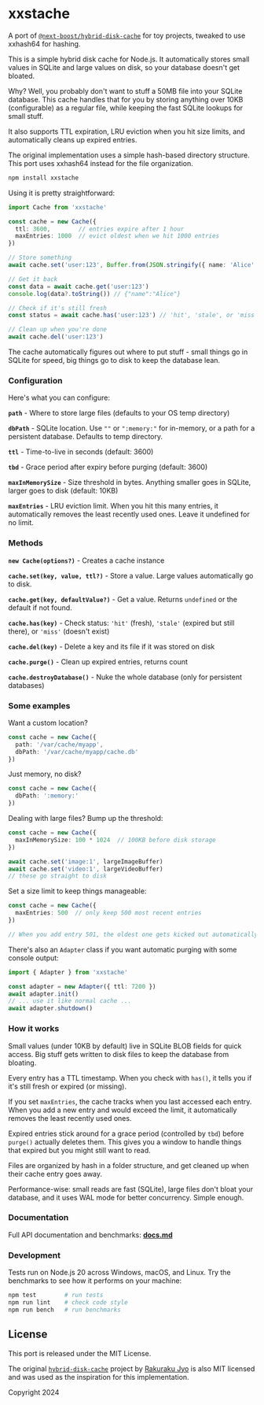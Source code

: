 # xxstache

A port of [`@next-boost/hybrid-disk-cache`](https://github.com/node-modules/hybrid-disk-cache) for toy projects, tweaked to use xxhash64 for hashing.

This is a simple hybrid disk cache for Node.js. It automatically stores small values in SQLite and large values on disk, so your database doesn't get bloated.

Why? Well, you probably don't want to stuff a 50MB file into your SQLite database. This cache handles that for you by storing anything over 10KB (configurable) as a regular file, while keeping the fast SQLite lookups for small stuff.

It also supports TTL expiration, LRU eviction when you hit size limits, and automatically cleans up expired entries.

The original implementation uses a simple hash-based directory structure. This port uses xxhash64 instead for the file organization.

```bash
npm install xxstache
```

Using it is pretty straightforward:

```typescript
import Cache from 'xxstache'

const cache = new Cache({
  ttl: 3600,        // entries expire after 1 hour
  maxEntries: 1000  // evict oldest when we hit 1000 entries
})

// Store something
await cache.set('user:123', Buffer.from(JSON.stringify({ name: 'Alice' })))

// Get it back
const data = await cache.get('user:123')
console.log(data?.toString()) // {"name":"Alice"}

// Check if it's still fresh
const status = await cache.has('user:123') // 'hit', 'stale', or 'miss'

// Clean up when you're done
await cache.del('user:123')
```

The cache automatically figures out where to put stuff - small things go in SQLite for speed, big things go to disk to keep the database lean.

### Configuration

Here's what you can configure:

**`path`** - Where to store large files (defaults to your OS temp directory)

**`dbPath`** - SQLite location. Use `""` or `":memory:"` for in-memory, or a path for a persistent database. Defaults to temp directory.

**`ttl`** - Time-to-live in seconds (default: 3600)

**`tbd`** - Grace period after expiry before purging (default: 3600)

**`maxInMemorySize`** - Size threshold in bytes. Anything smaller goes in SQLite, larger goes to disk (default: 10KB)

**`maxEntries`** - LRU eviction limit. When you hit this many entries, it automatically removes the least recently used ones. Leave it undefined for no limit.

### Methods

**`new Cache(options?)`** - Creates a cache instance

**`cache.set(key, value, ttl?)`** - Store a value. Large values automatically go to disk.

**`cache.get(key, defaultValue?)`** - Get a value. Returns `undefined` or the default if not found.

**`cache.has(key)`** - Check status: `'hit'` (fresh), `'stale'` (expired but still there), or `'miss'` (doesn't exist)

**`cache.del(key)`** - Delete a key and its file if it was stored on disk

**`cache.purge()`** - Clean up expired entries, returns count

**`cache.destroyDatabase()`** - Nuke the whole database (only for persistent databases)

### Some examples

Want a custom location?

```typescript
const cache = new Cache({
  path: '/var/cache/myapp',
  dbPath: '/var/cache/myapp/cache.db'
})
```

Just memory, no disk?

```typescript
const cache = new Cache({
  dbPath: ':memory:'
})
```

Dealing with large files? Bump up the threshold:

```typescript
const cache = new Cache({
  maxInMemorySize: 100 * 1024  // 100KB before disk storage
})

await cache.set('image:1', largeImageBuffer)
await cache.set('video:1', largeVideoBuffer)
// these go straight to disk
```

Set a size limit to keep things manageable:

```typescript
const cache = new Cache({
  maxEntries: 500  // only keep 500 most recent entries
})

// When you add entry 501, the oldest one gets kicked out automatically
```

There's also an `Adapter` class if you want automatic purging with some console output:

```typescript
import { Adapter } from 'xxstache'

const adapter = new Adapter({ ttl: 7200 })
await adapter.init()
// ... use it like normal cache ...
await adapter.shutdown()
```

### How it works

Small values (under 10KB by default) live in SQLite BLOB fields for quick access. Big stuff gets written to disk files to keep the database from bloating.

Every entry has a TTL timestamp. When you check with `has()`, it tells you if it's still fresh or expired (or missing).

If you set `maxEntries`, the cache tracks when you last accessed each entry. When you add a new entry and would exceed the limit, it automatically removes the least recently used ones.

Expired entries stick around for a grace period (controlled by `tbd`) before `purge()` actually deletes them. This gives you a window to handle things that expired but you might still want to read.

Files are organized by hash in a folder structure, and get cleaned up when their cache entry goes away.

Performance-wise: small reads are fast (SQLite), large files don't bloat your database, and it uses WAL mode for better concurrency. Simple enough.

### Documentation

Full API documentation and benchmarks: **[docs.md](docs.md)**

### Development

Tests run on Node.js 20 across Windows, macOS, and Linux. Try the benchmarks to see how it performs on your machine:

```bash
npm test        # run tests
npm run lint    # check code style
npm run bench   # run benchmarks
```

## License

This port is released under the MIT License.

The original [`hybrid-disk-cache`](https://github.com/node-modules/hybrid-disk-cache) project by [Rakuraku Jyo](https://github.com/rakuram01) is also MIT licensed and was used as the inspiration for this implementation.

Copyright 2024

